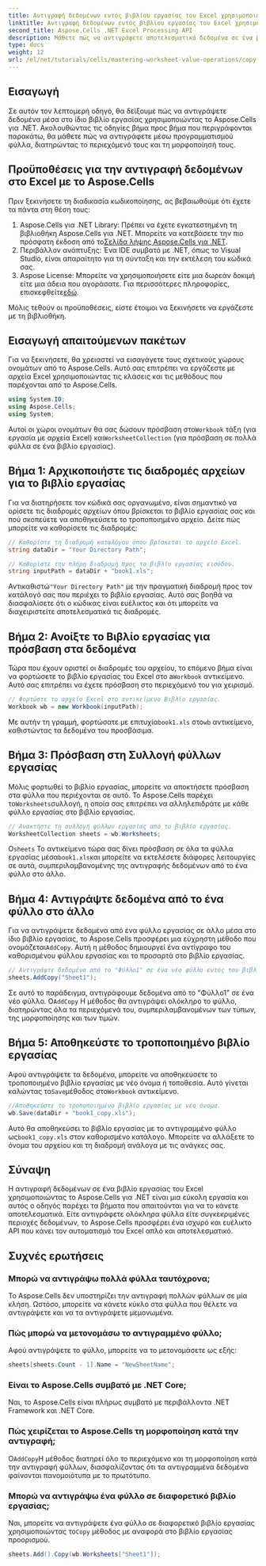 ```yaml
---
title: Αντιγραφή δεδομένων εντός βιβλίου εργασίας του Excel χρησιμοποιώντας το Aspose.Cells για .NET
linktitle: Αντιγραφή δεδομένων εντός βιβλίου εργασίας του Excel χρησιμοποιώντας το Aspose.Cells για .NET
second_title: Aspose.Cells .NET Excel Processing API
description: Μάθετε πώς να αντιγράφετε αποτελεσματικά δεδομένα σε ένα βιβλίο εργασίας του Excel χρησιμοποιώντας το Aspose.Cells για .NET. Ακολουθήστε αυτόν τον οδηγό βήμα προς βήμα για να αντιγράψετε εύκολα φύλλα, να μεταφέρετε δεδομένα και να διαχειριστείτε εύκολα αρχεία Excel.
type: docs
weight: 12
url: /el/net/tutorials/cells/mastering-worksheet-value-operations/copy-data-within-excel-workbook/
---
```

## Εισαγωγή

Σε αυτόν τον λεπτομερή οδηγό, θα δείξουμε πώς να αντιγράψετε δεδομένα μέσα στο ίδιο βιβλίο εργασίας χρησιμοποιώντας το Aspose.Cells για .NET. Ακολουθώντας τις οδηγίες βήμα προς βήμα που περιγράφονται παρακάτω, θα μάθετε πώς να αντιγράφετε μέσω προγραμματισμού φύλλα, διατηρώντας το περιεχόμενό τους και τη μορφοποίησή τους.

## Προϋποθέσεις για την αντιγραφή δεδομένων στο Excel με το Aspose.Cells

Πριν ξεκινήσετε τη διαδικασία κωδικοποίησης, ας βεβαιωθούμε ότι έχετε τα πάντα στη θέση τους:

1. Aspose.Cells για .NET Library: Πρέπει να έχετε εγκατεστημένη τη βιβλιοθήκη Aspose.Cells για .NET. Μπορείτε να κατεβάσετε την πιο πρόσφατη έκδοση από το[Σελίδα λήψης Aspose.Cells για .NET](https://releases.aspose.com/cells/net/).
2. Περιβάλλον ανάπτυξης: Ένα IDE συμβατό με .NET, όπως το Visual Studio, είναι απαραίτητο για τη σύνταξη και την εκτέλεση του κώδικά σας.
3.  Aspose License: Μπορείτε να χρησιμοποιήσετε είτε μια δωρεάν δοκιμή είτε μια άδεια που αγοράσατε. Για περισσότερες πληροφορίες, επισκεφθείτε[εδώ](https://purchase.aspose.com/temporary-license/).

Μόλις τεθούν οι προϋποθέσεις, είστε έτοιμοι να ξεκινήσετε να εργάζεστε με τη βιβλιοθήκη.

## Εισαγωγή απαιτούμενων πακέτων

Για να ξεκινήσετε, θα χρειαστεί να εισαγάγετε τους σχετικούς χώρους ονομάτων από το Aspose.Cells. Αυτό σας επιτρέπει να εργάζεστε με αρχεία Excel χρησιμοποιώντας τις κλάσεις και τις μεθόδους που παρέχονται από το Aspose.Cells.

```csharp
using System.IO;
using Aspose.Cells;
using System;
```

 Αυτοί οι χώροι ονομάτων θα σας δώσουν πρόσβαση στο`Workbook` τάξη (για εργασία με αρχεία Excel) και`WorksheetCollection` (για πρόσβαση σε πολλά φύλλα σε ένα βιβλίο εργασίας).

## Βήμα 1: Αρχικοποιήστε τις διαδρομές αρχείων για το βιβλίο εργασίας

Για να διατηρήσετε τον κώδικά σας οργανωμένο, είναι σημαντικό να ορίσετε τις διαδρομές αρχείων όπου βρίσκεται το βιβλίο εργασίας σας και πού σκοπεύετε να αποθηκεύσετε το τροποποιημένο αρχείο. Δείτε πώς μπορείτε να καθορίσετε τις διαδρομές:

```csharp
// Καθορίστε τη διαδρομή καταλόγου όπου βρίσκεται το αρχείο Excel.
string dataDir = "Your Directory Path";

// Καθορίστε την πλήρη διαδρομή προς το βιβλίο εργασίας εισόδου.
string inputPath = dataDir + "book1.xls";
```

 Αντικαθιστώ`"Your Directory Path"` με την πραγματική διαδρομή προς τον κατάλογό σας που περιέχει το βιβλίο εργασίας. Αυτό σας βοηθά να διασφαλίσετε ότι ο κώδικας είναι ευέλικτος και ότι μπορείτε να διαχειριστείτε αποτελεσματικά τις διαδρομές.

## Βήμα 2: Ανοίξτε το Βιβλίο εργασίας για πρόσβαση στα δεδομένα

 Τώρα που έχουν οριστεί οι διαδρομές του αρχείου, το επόμενο βήμα είναι να φορτώσετε το βιβλίο εργασίας του Excel στο a`Workbook` αντικείμενο. Αυτό σας επιτρέπει να έχετε πρόσβαση στο περιεχόμενό του για χειρισμό.

```csharp
// Φορτώστε το αρχείο Excel στο αντικείμενο Βιβλίο εργασίας.
Workbook wb = new Workbook(inputPath);
```

 Με αυτήν τη γραμμή, φορτώσατε με επιτυχία`book1.xls` στο`wb` αντικείμενο, καθιστώντας τα δεδομένα του προσβάσιμα.

## Βήμα 3: Πρόσβαση στη Συλλογή φύλλων εργασίας

 Μόλις φορτωθεί το βιβλίο εργασίας, μπορείτε να αποκτήσετε πρόσβαση στα φύλλα που περιέχονται σε αυτό. Το Aspose.Cells παρέχει το`Worksheets`συλλογή, η οποία σας επιτρέπει να αλληλεπιδράτε με κάθε φύλλο εργασίας στο βιβλίο εργασίας.

```csharp
// Ανακτήστε τη συλλογή φύλλων εργασίας από το βιβλίο εργασίας.
WorksheetCollection sheets = wb.Worksheets;
```

 Ο`sheets` Το αντικείμενο τώρα σας δίνει πρόσβαση σε όλα τα φύλλα εργασίας μέσα`book1.xls`και μπορείτε να εκτελέσετε διάφορες λειτουργίες σε αυτά, συμπεριλαμβανομένης της αντιγραφής δεδομένων από το ένα φύλλο στο άλλο.

## Βήμα 4: Αντιγράψτε δεδομένα από το ένα φύλλο στο άλλο

 Για να αντιγράψετε δεδομένα από ένα φύλλο εργασίας σε άλλο μέσα στο ίδιο βιβλίο εργασίας, το Aspose.Cells προσφέρει μια εύχρηστη μέθοδο που ονομάζεται`AddCopy`. Αυτή η μέθοδος δημιουργεί ένα αντίγραφο του καθορισμένου φύλλου εργασίας και το προσαρτά στο βιβλίο εργασίας.

```csharp
// Αντιγράψτε δεδομένα από το "Φύλλο1" σε ένα νέο φύλλο εντός του βιβλίου εργασίας.
sheets.AddCopy("Sheet1");
```

 Σε αυτό το παράδειγμα, αντιγράφουμε δεδομένα από το "Φύλλο1" σε ένα νέο φύλλο. Ο`AddCopy` Η μέθοδος θα αντιγράψει ολόκληρο το φύλλο, διατηρώντας όλα τα περιεχόμενά του, συμπεριλαμβανομένων των τύπων, της μορφοποίησης και των τιμών.

## Βήμα 5: Αποθηκεύστε το τροποποιημένο βιβλίο εργασίας

 Αφού αντιγράψετε τα δεδομένα, μπορείτε να αποθηκεύσετε το τροποποιημένο βιβλίο εργασίας με νέο όνομα ή τοποθεσία. Αυτό γίνεται καλώντας το`Save`μέθοδος στο`Workbook` αντικείμενο.

```csharp
//Αποθηκεύστε το τροποποιημένο βιβλίο εργασίας με νέο όνομα.
wb.Save(dataDir + "book1_copy.xls");
```

 Αυτό θα αποθηκεύσει το βιβλίο εργασίας με το αντιγραμμένο φύλλο ως`book1_copy.xls` στον καθορισμένο κατάλογο. Μπορείτε να αλλάξετε το όνομα του αρχείου και τη διαδρομή ανάλογα με τις ανάγκες σας.

## Σύναψη

Η αντιγραφή δεδομένων σε ένα βιβλίο εργασίας του Excel χρησιμοποιώντας το Aspose.Cells για .NET είναι μια εύκολη εργασία και αυτός ο οδηγός παρέχει τα βήματα που απαιτούνται για να το κάνετε αποτελεσματικά. Είτε αντιγράφετε ολόκληρα φύλλα είτε συγκεκριμένες περιοχές δεδομένων, το Aspose.Cells προσφέρει ένα ισχυρό και ευέλικτο API που κάνει τον αυτοματισμό του Excel απλό και αποτελεσματικό.

## Συχνές ερωτήσεις

### Μπορώ να αντιγράψω πολλά φύλλα ταυτόχρονα;

Το Aspose.Cells δεν υποστηρίζει την αντιγραφή πολλών φύλλων σε μία κλήση. Ωστόσο, μπορείτε να κάνετε κύκλο στα φύλλα που θέλετε να αντιγράψετε και να τα αντιγράψετε μεμονωμένα.

### Πώς μπορώ να μετονομάσω το αντιγραμμένο φύλλο;

Αφού αντιγράψετε το φύλλο, μπορείτε να το μετονομάσετε ως εξής:

```csharp
sheets[sheets.Count - 1].Name = "NewSheetName";
```

### Είναι το Aspose.Cells συμβατό με .NET Core;

Ναι, το Aspose.Cells είναι πλήρως συμβατό με περιβάλλοντα .NET Framework και .NET Core.

### Πώς χειρίζεται το Aspose.Cells τη μορφοποίηση κατά την αντιγραφή;

 Ο`AddCopy`Η μέθοδος διατηρεί όλο το περιεχόμενο και τη μορφοποίηση κατά την αντιγραφή φύλλων, διασφαλίζοντας ότι τα αντιγραμμένα δεδομένα φαίνονται πανομοιότυπα με το πρωτότυπο.

### Μπορώ να αντιγράψω ένα φύλλο σε διαφορετικό βιβλίο εργασίας;

 Ναι, μπορείτε να αντιγράψετε ένα φύλλο σε διαφορετικό βιβλίο εργασίας χρησιμοποιώντας το`Copy` μέθοδος με αναφορά στο βιβλίο εργασίας προορισμού.

```csharp
sheets.Add().Copy(wb.Worksheets["Sheet1"]);
```